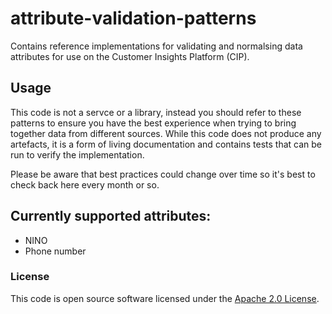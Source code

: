 
# attribute-validation-patterns

Contains reference implementations for validating and normalsing data attributes for use on the Customer Insights Platform (CIP).

## Usage

This code is not a servce or a library, instead you should refer to these patterns to ensure you have the best experience when trying to bring together data from different sources. While this code does not produce any artefacts, it is a form of living documentation and contains tests that can be run to verify the implementation.

Please be aware that best practices could change over time so it's best to check back here every month or so.

## Currently supported attributes:

* NINO
* Phone number

### License

This code is open source software licensed under the [Apache 2.0 License]("http://www.apache.org/licenses/LICENSE-2.0.html").
